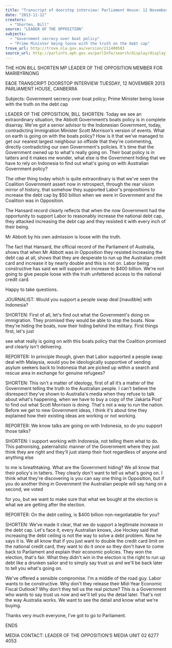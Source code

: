 ```yaml
---
title: "Transcript of doorstop interview: Parliament House: 12 November 2013: Government secrecy over boat policy; Prime Minister being loose with the truth on the debt cap"
date: "2013-11-12"
creators:
  - "Shorten, Bill"
source: "LEADER OF THE OPPOSITION"
subjects:
  - "Government secrecy over boat policy"
  - "Prime Minister being loose with the truth on the debt cap"
trove_url: http://trove.nla.gov.au/version/211400583
source_url: http://parlinfo.aph.gov.au/parlInfo/search/display/display.w3p;query=Id%3A%22media/pressrel/2842488%22
---
```


 

 THE HON BILL SHORTEN MP  LEADER OF THE OPPOSITION  MEMBER FOR MARIBYRNONG   

 E&OE TRANSCRIPT  DOORSTOP INTERVIEW  TUESDAY, 12 NOVEMBER 2013  PARLIAMENT HOUSE, CANBERRA   

 Subjects: Government secrecy over boat policy; Prime Minister being  loose with the truth on the debt cap   

 LEADER OF THE OPPOSITION, BILL SHORTEN: Today we see an  extraordinary situation, the Abbott Government’s boats policy is in complete  disarray. We’ve got a senior advisor to the Indonesian Government, today,  contradicting Immigration Minister Scott Morrison’s version of events. What on  earth is going on with the boats policy? How is it that we’ve managed to get our  nearest largest neighbour so offside that they're commenting, directly  contradicting our own Government's policies. It's time that the Government  owned up to what's really going on. Their boat policy is in tatters and it makes  me wonder, what else is the Government hiding that we have to rely on  Indonesia to find out what's going on with Australian Government policy?  

 The other thing today which is quite extraordinary is that we've seen the  Coalition Government assert now in retrospect, through the rear vision mirror of  history, that somehow they supported Labor's propositions to increase the debt  cap by $50 billion when we were in Government and the Coalition was in  Opposition. 

 The Hansard record clearly reflects that when the now Government had the  opportunity to support Labor to reasonably increase the national debt cap, they  attacked increasing the debt cap and they resisted it with every inch of their  being.  

 Mr Abbott by his own admission is loose with the truth.  

 The fact that Hansard, the official record of the Parliament of Australia, shows  that when Mr Abbott was in Opposition they resisted increasing the debt cap at  all, shows that they are desperate to run up the Australian credit card and  increase it by nearly double and this is not on. Labor being constructive has said  we will support an increase to $400 billion. We're not going to give people loose  with the truth unfettered access to the national credit card.  

 Happy to take questions. 

 JOURNALIST: Would you support a people swap deal [inaudible] with  Indonesia?  

 SHORTEN: First of all, let's find out what the Government's doing on  immigration. They promised they would be able to stop the boats. Now they're  hiding the boats, now their hiding behind the military. First things first, let's just 

 see what really is going on with this boats policy that the Coalition promised and  clearly isn't delivering.  

 REPORTER: In principle though, given that Labor supported a people swap deal  with Malaysia, would you be ideologically supportive of sending asylum seekers  back to Indonesia that are picked up within a search and rescue area in  exchange for genuine refugees?  

 SHORTEN: This isn't a matter of ideology, first of all it’s a matter of the  Government telling the truth to the Australian people. I can't believe the  disrespect they’ve shown to Australia's media when they refuse to talk about  what's happening, when we have to buy a copy of the 'Jakarta Post' to find out  what Scott Morrison is doing. That's not a way to run the nation. Before we get  to new Government ideas, I think it's about time they explained how their  existing ideas are working or not working.  

 REPORTER: We know talks are going on with Indonesia, so do you support  those talks?  

 SHORTEN: I support working with Indonesia, not telling them what to do. This  patronising, paternalistic manner of the Government where they just think they  are right and they’ll just stamp their foot regardless of anyone and anything else 

 to me is breathtaking. What are the Government hiding? We all know that their  policy's in tatters. They clearly don't want to tell us what's going on. I think what  they're discovering is you can say one thing in Opposition, but if you do another  thing in Government the Australian people will say hang on a second, we voted 

 for you, but we want to make sure that what we bought at the election is what  we are getting after the election.  

 REPORTER: On the debt ceiling, is $400 billion non-negotiatable for you?  

 SHORTEN: We’ve made it clear, that we do support a legitimate increase in the  debt cap. Let's face it, every Australian knows, Joe Hockey said that increasing  the debt ceiling is not the way to solve a debt problem. Now he says it is. We all  know that if you just want to double the credit card limit on the national credit  card, they want to do it once so they don't have to come back to Parliament and  explain their economic policies. They won the election, that's fair. What they  didn't win in the election is the right to run up debt like a drunken sailor and to  simply say trust us and we'll be back later to tell you what's going on. 

 We've offered a sensible compromise. I’m a middle of the road guy. Labor wants  to be constructive. Why don't they release their Mid-Year Economic Fiscal  Outlook? Why don't they tell us the real picture? This is a Government who  wants to say trust us now and we'll tell you the detail later. That's not the way  Australia works. We want to see the detail and know what we're buying.  

 Thanks very much everyone, I’ve got to go to Parliament.  

 ENDS 

 MEDIA CONTACT: LEADER OF THE OPPOSITION’S MEDIA UNIT 02 6277  4053 

 

